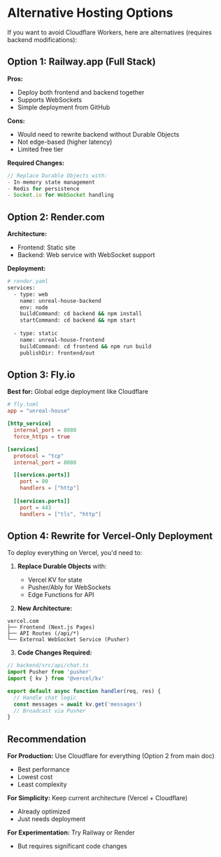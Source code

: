# Alternative Hosting Options

If you want to avoid Cloudflare Workers, here are alternatives (requires backend modifications):

## Option 1: Railway.app (Full Stack)

**Pros:**
- Deploy both frontend and backend together
- Supports WebSockets
- Simple deployment from GitHub

**Cons:**
- Would need to rewrite backend without Durable Objects
- Not edge-based (higher latency)
- Limited free tier

**Required Changes:**
```javascript
// Replace Durable Objects with:
- In-memory state management
- Redis for persistence
- Socket.io for WebSocket handling
```

## Option 2: Render.com

**Architecture:**
- Frontend: Static site
- Backend: Web service with WebSocket support

**Deployment:**
```bash
# render.yaml
services:
  - type: web
    name: unreal-house-backend
    env: node
    buildCommand: cd backend && npm install
    startCommand: cd backend && npm start
    
  - type: static
    name: unreal-house-frontend
    buildCommand: cd frontend && npm run build
    publishDir: frontend/out
```

## Option 3: Fly.io

**Best for:** Global edge deployment like Cloudflare

```toml
# fly.toml
app = "unreal-house"

[http_service]
  internal_port = 8080
  force_https = true

[services]
  protocol = "tcp"
  internal_port = 8080

  [[services.ports]]
    port = 80
    handlers = ["http"]
    
  [[services.ports]]
    port = 443
    handlers = ["tls", "http"]
```

## Option 4: Rewrite for Vercel-Only Deployment

To deploy everything on Vercel, you'd need to:

1. **Replace Durable Objects** with:
   - Vercel KV for state
   - Pusher/Ably for WebSockets
   - Edge Functions for API

2. **New Architecture:**
```
vercel.com
├── Frontend (Next.js Pages)
├── API Routes (/api/*)
└── External WebSocket Service (Pusher)
```

3. **Code Changes Required:**
```typescript
// backend/src/api/chat.ts
import Pusher from 'pusher'
import { kv } from '@vercel/kv'

export default async function handler(req, res) {
  // Handle chat logic
  const messages = await kv.get('messages')
  // Broadcast via Pusher
}
```

## Recommendation

**For Production:** Use Cloudflare for everything (Option 2 from main doc)
- Best performance
- Lowest cost
- Least complexity

**For Simplicity:** Keep current architecture (Vercel + Cloudflare)
- Already optimized
- Just needs deployment

**For Experimentation:** Try Railway or Render
- But requires significant code changes